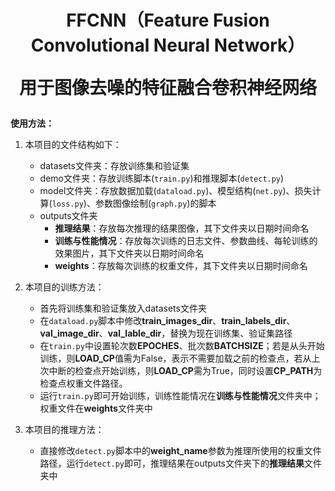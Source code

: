 <h1 align="center">FFCNN（Feature Fusion Convolutional Neural Network）
   
用于图像去噪的特征融合卷积神经网络 </h1>

**使用方法：**
1. 本项目的文件结构如下：
   - datasets文件夹：存放训练集和验证集
   - demo文件夹：存放训练脚本(`train.py`)和推理脚本(`detect.py`)
   - model文件夹：存放数据加载(`dataload.py`)、模型结构(`net.py`)、损失计算(`loss.py`)、参数图像绘制(`graph.py`)的脚本
   - outputs文件夹
     - **推理结果**：存放每次推理的结果图像，其下文件夹以日期时间命名
     - **训练与性能情况**：存放每次训练的日志文件、参数曲线、每轮训练的效果图片，其下文件夹以日期时间命名
     - **weights**：存放每次训练的权重文件，其下文件夹以日期时间命名
  
2. 本项目的训练方法：
   - 首先将训练集和验证集放入datasets文件夹
   - 在`dataload.py`脚本中修改**train_images_dir**、**train_labels_dir**、**val_image_dir**、**val_lable_dir**，替换为现在训练集、验证集路径
   - 在`train.py`中设置轮次数**EPOCHES**、批次数**BATCHSIZE**；若是从头开始训练，则**LOAD_CP**值需为False，表示不需要加载之前的检查点，若从上次中断的检查点开始训练，则**LOAD_CP**需为True，同时设置**CP_PATH**为检查点权重文件路径。
   - 运行`train.py`即可开始训练，训练性能情况在**训练与性能情况**文件夹中；权重文件在**weights**文件夹中

3. 本项目的推理方法：
   - 直接修改`detect.py`脚本中的**weight_name**参数为推理所使用的权重文件路径，运行`detect.py`即可，推理结果在outputs文件夹下的**推理结果**文件夹中
